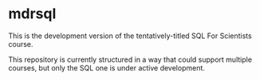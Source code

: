 # mdrsql

This is the development version of the tentatively-titled SQL For Scientists
course.

This repository is currently structured in a way that could support multiple
courses, but only the SQL one is under active development.
